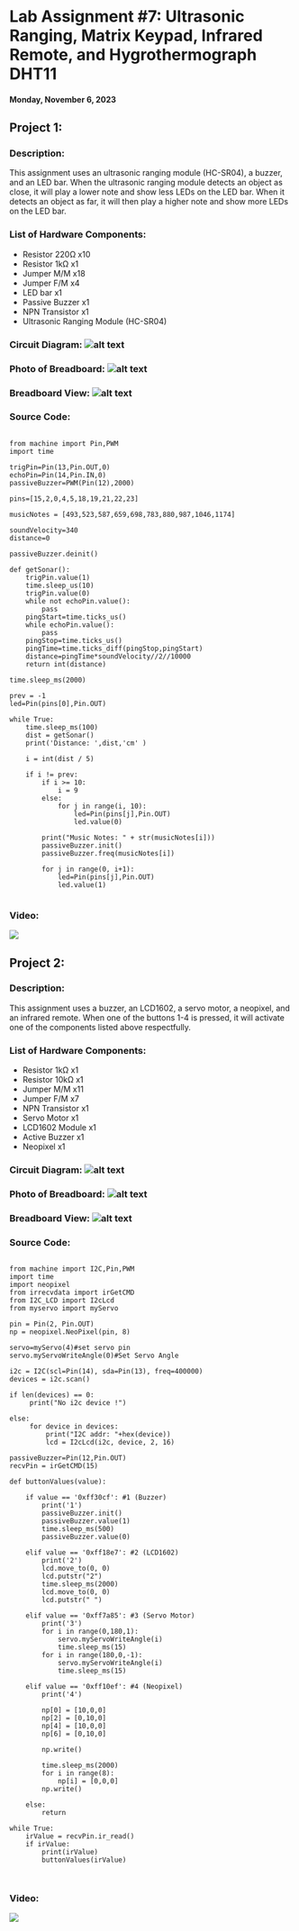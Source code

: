 # Lab Assignment #7: Ultrasonic Ranging, Matrix Keypad, Infrared Remote, and Hygrothermograph DHT11


#### Monday, November 6, 2023

## Project 1:

### Description:

This assignment uses an ultrasonic ranging module (HC-SR04), a buzzer, and an LED bar. When the ultrasonic ranging module detects an object as close, it will play a lower note and show less LEDs on the LED bar. When it detects an object as far, it will then play a higher note and show more LEDs on the LED bar.

### List of Hardware Components:
- Resistor 220Ω x10
- Resistor 1kΩ x1
- Jumper M/M x18
- Jumper F/M x4
- LED bar x1
- Passive Buzzer x1
- NPN Transistor x1
- Ultrasonic Ranging Module (HC-SR04)

### Circuit Diagram: ![alt text](https://raw.githubusercontent.com/JacobLoewen/Python-Physical-Computing-Photos/main/L7P1_Circuit_Diagram.png)

### Photo of Breadboard: ![alt text](https://raw.githubusercontent.com/JacobLoewen/Python-Physical-Computing-Photos/main/L7P1_photo.jpg)

### Breadboard View: ![alt text](https://raw.githubusercontent.com/JacobLoewen/Python-Physical-Computing-Photos/main/L7P1_Breadboard_View.png)

### Source Code:

```

from machine import Pin,PWM
import time

trigPin=Pin(13,Pin.OUT,0)
echoPin=Pin(14,Pin.IN,0)
passiveBuzzer=PWM(Pin(12),2000)

pins=[15,2,0,4,5,18,19,21,22,23]

musicNotes = [493,523,587,659,698,783,880,987,1046,1174]

soundVelocity=340
distance=0

passiveBuzzer.deinit()

def getSonar():
    trigPin.value(1)
    time.sleep_us(10)
    trigPin.value(0)
    while not echoPin.value():
        pass
    pingStart=time.ticks_us()
    while echoPin.value():
        pass
    pingStop=time.ticks_us()
    pingTime=time.ticks_diff(pingStop,pingStart)
    distance=pingTime*soundVelocity//2//10000
    return int(distance)

time.sleep_ms(2000)

prev = -1
led=Pin(pins[0],Pin.OUT)

while True:
    time.sleep_ms(100)
    dist = getSonar()
    print('Distance: ',dist,'cm' )
    
    i = int(dist / 5)
    
    if i != prev:
        if i >= 10:
            i = 9
        else:
            for j in range(i, 10):
                led=Pin(pins[j],Pin.OUT)
                led.value(0)
        
        print("Music Notes: " + str(musicNotes[i]))
        passiveBuzzer.init()
        passiveBuzzer.freq(musicNotes[i])
        
        for j in range(0, i+1):
            led=Pin(pins[j],Pin.OUT)
            led.value(1)
        

```

### Video: 
[![](https://markdown-videos-api.jorgenkh.no/youtube/-JNq4csNfA8)](https://youtube.com/shorts/-JNq4csNfA8)

## Project 2:

### Description:

This assignment uses a buzzer, an LCD1602, a servo motor, a neopixel, and an infrared remote. When one of the buttons 1-4 is pressed, it will activate one of the components listed above respectfully.

### List of Hardware Components:
- Resistor 1kΩ x1
- Resistor 10kΩ x1
- Jumper M/M x11
- Jumper F/M x7
- NPN Transistor x1
- Servo Motor x1
- LCD1602 Module x1
- Active Buzzer x1
- Neopixel x1

### Circuit Diagram: ![alt text](https://raw.githubusercontent.com/JacobLoewen/Python-Physical-Computing-Photos/main/L7P2_Circuit_Diagram.png)

### Photo of Breadboard: ![alt text](https://raw.githubusercontent.com/JacobLoewen/Python-Physical-Computing-Photos/main/L7P2_photo.jpg)

### Breadboard View: ![alt text](https://raw.githubusercontent.com/JacobLoewen/Python-Physical-Computing-Photos/main/L7P2_Breadboard_View.png)

### Source Code:

```

from machine import I2C,Pin,PWM
import time
import neopixel
from irrecvdata import irGetCMD
from I2C_LCD import I2cLcd
from myservo import myServo

pin = Pin(2, Pin.OUT)
np = neopixel.NeoPixel(pin, 8)

servo=myServo(4)#set servo pin
servo.myServoWriteAngle(0)#Set Servo Angle

i2c = I2C(scl=Pin(14), sda=Pin(13), freq=400000)
devices = i2c.scan()

if len(devices) == 0:
     print("No i2c device !")

else:
     for device in devices:
         print("I2C addr: "+hex(device))
         lcd = I2cLcd(i2c, device, 2, 16)

passiveBuzzer=Pin(12,Pin.OUT)
recvPin = irGetCMD(15)

def buttonValues(value):
        
    if value == '0xff30cf': #1 (Buzzer)
        print('1')
        passiveBuzzer.init()
        passiveBuzzer.value(1)
        time.sleep_ms(500)
        passiveBuzzer.value(0)
        
    elif value == '0xff18e7': #2 (LCD1602)
        print('2')
        lcd.move_to(0, 0)
        lcd.putstr("2")
        time.sleep_ms(2000)
        lcd.move_to(0, 0)
        lcd.putstr(" ")

    elif value == '0xff7a85': #3 (Servo Motor)
        print('3')
        for i in range(0,180,1):
            servo.myServoWriteAngle(i)
            time.sleep_ms(15)
        for i in range(180,0,-1):
            servo.myServoWriteAngle(i)
            time.sleep_ms(15)
            
    elif value == '0xff10ef': #4 (Neopixel)
        print('4')
        
        np[0] = [10,0,0]
        np[2] = [0,10,0]
        np[4] = [10,0,0]
        np[6] = [0,10,0]
        
        np.write()
        
        time.sleep_ms(2000)
        for i in range(8):
            np[i] = [0,0,0]
        np.write()

    else:
        return

while True:
    irValue = recvPin.ir_read()
    if irValue:
        print(irValue)
        buttonValues(irValue)



```

### Video: 
[![](https://markdown-videos-api.jorgenkh.no/youtube/-JNq4csNfA8)](https://youtube.com/shorts/-JNq4csNfA8)
